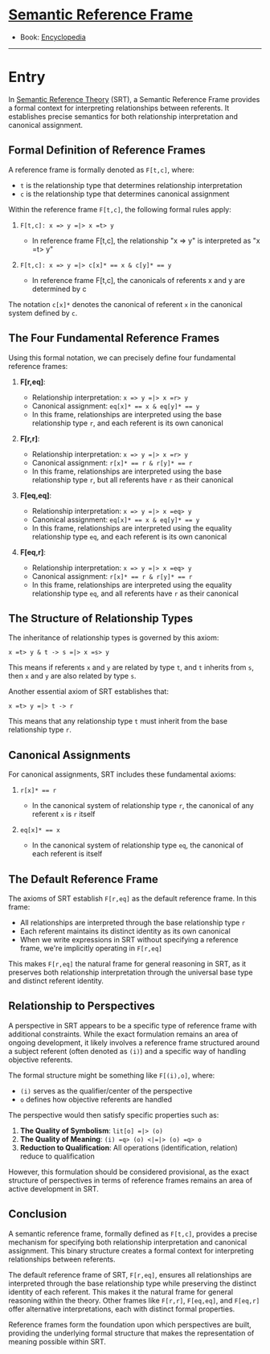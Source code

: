 # [Semantic Reference Frame](https://dna-platform.github.io/inexplicable-phenomena/encyclopedia/semantic-reference-frame.html)
- Book: [Encyclopedia](./.encyclopedia.md)
---

# Entry

In [Semantic Reference Theory](semantic-reference-theory.md) (SRT), a Semantic Reference Frame provides a formal context for interpreting relationships between referents. It establishes precise semantics for both relationship interpretation and canonical assignment.

## Formal Definition of Reference Frames

A reference frame is formally denoted as `F[t,c]`, where:

- `t` is the relationship type that determines relationship interpretation
- `c` is the relationship type that determines canonical assignment

Within the reference frame `F[t,c]`, the following formal rules apply:

1. `F[t,c]: x => y =|> x =t> y`
   - In reference frame F[t,c], the relationship "x => y" is interpreted as "x =t> y"

2. `F[t,c]: x => y =|> c[x]* == x & c[y]* == y`
   - In reference frame F[t,c], the canonicals of referents x and y are determined by c

The notation `c[x]*` denotes the canonical of referent `x` in the canonical system defined by `c`.

## The Four Fundamental Reference Frames

Using this formal notation, we can precisely define four fundamental reference frames:

1. **F[r,eq]**:
   - Relationship interpretation: `x => y =|> x =r> y`
   - Canonical assignment: `eq[x]* == x & eq[y]* == y`
   - In this frame, relationships are interpreted using the base relationship type `r`, and each referent is its own canonical

2. **F[r,r]**:
   - Relationship interpretation: `x => y =|> x =r> y`
   - Canonical assignment: `r[x]* == r & r[y]* == r`
   - In this frame, relationships are interpreted using the base relationship type `r`, but all referents have `r` as their canonical

3. **F[eq,eq]**:
   - Relationship interpretation: `x => y =|> x =eq> y`
   - Canonical assignment: `eq[x]* == x & eq[y]* == y`
   - In this frame, relationships are interpreted using the equality relationship type `eq`, and each referent is its own canonical

4. **F[eq,r]**:
   - Relationship interpretation: `x => y =|> x =eq> y`
   - Canonical assignment: `r[x]* == r & r[y]* == r`
   - In this frame, relationships are interpreted using the equality relationship type `eq`, and all referents have `r` as their canonical

## The Structure of Relationship Types

The inheritance of relationship types is governed by this axiom:

`x =t> y & t -> s =|> x =s> y`

This means if referents `x` and `y` are related by type `t`, and `t` inherits from `s`, then `x` and `y` are also related by type `s`.

Another essential axiom of SRT establishes that:

`x =t> y =|> t -> r`

This means that any relationship type `t` must inherit from the base relationship type `r`.

## Canonical Assignments

For canonical assignments, SRT includes these fundamental axioms:

1. `r[x]* == r`
   - In the canonical system of relationship type `r`, the canonical of any referent `x` is `r` itself

2. `eq[x]* == x`
   - In the canonical system of relationship type `eq`, the canonical of each referent is itself

## The Default Reference Frame

The axioms of SRT establish `F[r,eq]` as the default reference frame. In this frame:

- All relationships are interpreted through the base relationship type `r`
- Each referent maintains its distinct identity as its own canonical
- When we write expressions in SRT without specifying a reference frame, we're implicitly operating in `F[r,eq]`

This makes `F[r,eq]` the natural frame for general reasoning in SRT, as it preserves both relationship interpretation through the universal base type and distinct referent identity.

## Relationship to Perspectives

A perspective in SRT appears to be a specific type of reference frame with additional constraints. While the exact formulation remains an area of ongoing development, it likely involves a reference frame structured around a subject referent (often denoted as `(i)`) and a specific way of handling objective referents.

The formal structure might be something like `F[(i),o]`, where:
- `(i)` serves as the qualifier/center of the perspective
- `o` defines how objective referents are handled

The perspective would then satisfy specific properties such as:

1. **The Quality of Symbolism**: `lit[o] =|> (o)`
2. **The Quality of Meaning**: `(i) =q> (o) <|=|> (o) =q> o`
3. **Reduction to Qualification**: All operations (identification, relation) reduce to qualification

However, this formulation should be considered provisional, as the exact structure of perspectives in terms of reference frames remains an area of active development in SRT.

## Conclusion

A semantic reference frame, formally defined as `F[t,c]`, provides a precise mechanism for specifying both relationship interpretation and canonical assignment. This binary structure creates a formal context for interpreting relationships between referents.

The default reference frame of SRT, `F[r,eq]`, ensures all relationships are interpreted through the base relationship type while preserving the distinct identity of each referent. This makes it the natural frame for general reasoning within the theory. Other frames like `F[r,r]`, `F[eq,eq]`, and `F[eq,r]` offer alternative interpretations, each with distinct formal properties.

Reference frames form the foundation upon which perspectives are built, providing the underlying formal structure that makes the representation of meaning possible within SRT.